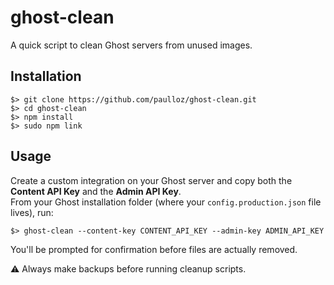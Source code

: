 # ghost-clean

A quick script to clean Ghost servers from unused images.

## Installation

```
$> git clone https://github.com/paulloz/ghost-clean.git
$> cd ghost-clean
$> npm install
$> sudo npm link
```

## Usage

Create a custom integration on your Ghost server and copy both the **Content API Key** and the **Admin API Key**.  
From your Ghost installation folder (where your `config.production.json` file lives), run:
```
$> ghost-clean --content-key CONTENT_API_KEY --admin-key ADMIN_API_KEY
```
You'll be prompted for confirmation before files are actually removed.  


:warning: Always make backups before running cleanup scripts.  
